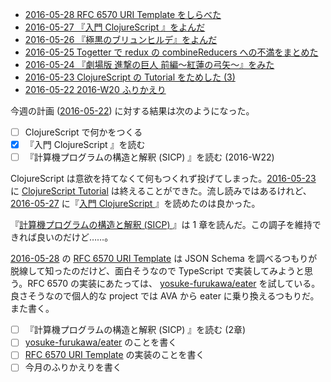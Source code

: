 - [2016-05-28 RFC 6570 URI Template をしらべた][2016-05-28]
- [2016-05-27 『入門 ClojureScript 』をよんだ][2016-05-27]
- [2016-05-26 『極黒のブリュンヒルデ』をよんだ][2016-05-26]
- [2016-05-25 Togetter で redux の combineReducers への不満をまとめた][2016-05-25]
- [2016-05-24 『劇場版 進撃の巨人 前編〜紅蓮の弓矢〜』をみた][2016-05-24]
- [2016-05-23 ClojureScript の Tutorial をためした (3)][2016-05-23]
- [2016-05-22 2016-W20 ふりかえり][2016-05-22]

今週の計画 ([2016-05-22][]) に対する結果は次のようになった。

- [ ] ClojureScript で何かをつくる
- [x] 『入門 ClojureScript 』を読む
- [ ] 『計算機プログラムの構造と解釈 (SICP) 』を読む (2016-W22)

ClojureScript は意欲を持てなくて何もつくれず投げてしまった。[2016-05-23][] に [ClojureScript Tutorial](https://www.niwi.nz/cljs-workshop/) は終えることができた。流し読みではあるけれど、[2016-05-27][] に『[入門 ClojureScript ](https://www.oreilly.co.jp/books/9784873116129/)』を読めたのは良かった。

『[計算機プログラムの構造と解釈 (SICP) ](http://www.amazon.co.jp/dp/4798135984/)』は 1 章を読んだ。この調子を維持できれば良いのだけど……。

[2016-05-28][] の [RFC 6570 URI Template](https://tools.ietf.org/html/rfc6570) は JSON Schema を調べるつもりが脱線して知ったのだけど、面白そうなので TypeScript で実装してみようと思う。RFC 6570 の実装にあたっては、 [yosuke-furukawa/eater][] を試している。良さそうなので個人的な project では AVA から eater に乗り換えるつもりだ。また書く。

- [ ] 『計算機プログラムの構造と解釈 (SICP) 』を読む (2章)
- [ ] [yosuke-furukawa/eater][] のことを書く
- [ ] [RFC 6570 URI Template](https://tools.ietf.org/html/rfc6570) の実装のことを書く
- [ ] 今月のふりかえりを書く

[2016-05-22]: http://blog.bouzuya.net/2016/05/22/
[2016-05-23]: http://blog.bouzuya.net/2016/05/23/
[2016-05-24]: http://blog.bouzuya.net/2016/05/24/
[2016-05-25]: http://blog.bouzuya.net/2016/05/25/
[2016-05-26]: http://blog.bouzuya.net/2016/05/26/
[2016-05-27]: http://blog.bouzuya.net/2016/05/27/
[2016-05-28]: http://blog.bouzuya.net/2016/05/28/
[yosuke-furukawa/eater]: https://github.com/yosuke-furukawa/eater
